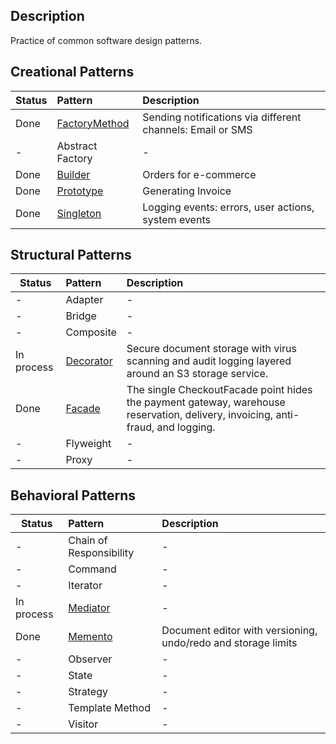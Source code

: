 ## Description

Practice of common software design patterns.


## Creational Patterns

 Status | Pattern                                   | Description                                                |
|--------|:------------------------------------------|:-----------------------------------------------------------|
| Done   | [FactoryMethod](Creational/FactoryMethod) | Sending notifications via different channels: Email or SMS |
| -      | Abstract Factory                          | -                                                          |
| Done   | [Builder](Creational/Builder)             | Orders for e-commerce                                      |
| Done   | [Prototype](Creational/Prototype)         | Generating Invoice                                         |
| Done   | [Singleton](Creational/Singleton)         | Logging events: errors, user actions, system events        |

## Structural Patterns

 Status     | Pattern                           | Description                                                                                                                     |
|------------|:----------------------------------|:--------------------------------------------------------------------------------------------------------------------------------|
| -          | Adapter                           | -                                                                                                                               |
| -          | Bridge                            | -                                                                                                                               |
| -          | Composite                         | -                                                                                                                               |
| In process | [Decorator](Structural/Decorator) | Secure document storage with virus scanning and audit logging layered around an S3 storage service.                             |
| Done       | [Facade](Structural/Facade)       | The single CheckoutFacade point hides the payment gateway, warehouse reservation, delivery, invoicing, anti-fraud, and logging. |
| -          | Flyweight                         | -                                                                                                                               |
| -          | Proxy                             | -                                                                                                                               |


## Behavioral Patterns

 Status     | Pattern                                         | Description                                                   |
|------------|:------------------------------------------------|:--------------------------------------------------------------|
| -          | Chain of Responsibility                         | -                                                             |
| -          | Command                                         | -                                                             |
| -          | Iterator                                        | -                                                             |
| In process | [Mediator](Behavioral/Mediator)                 | -                                                             |
| Done       | [Memento](Behavioral/Memento)                   | Document editor with versioning, undo/redo and storage limits |
| -          | Observer                                        | -                                                             |
| -          | State                                           | -                                                             |
| -          | Strategy                                        | -                                                             |
| -          | Template Method                                 | -                                                             |
| -          | Visitor                                         | -                                                             |